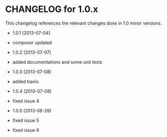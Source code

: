 CHANGELOG for 1.0.x
===================

This changelog references the relevant changes done in 1.0 minor versions.

* 1.0.1 (2013-07-04)

 * composer updated
 
* 1.0.2 (2013-07-07)

 * added documentations and some unit tests
 
* 1.0.3 (2013-07-08)

 * added travis
 
* 1.0.4 (2013-07-08)

 * fixed issue 4
 
* 1.0.5 (2013-08-28)

 * fixed issue 5
 * fixed issue 6